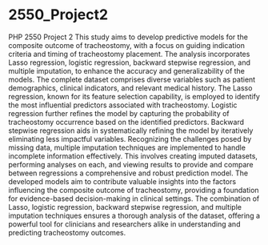# 2550_Project2
 PHP 2550 Project 2
This study aims to develop predictive models for the composite outcome of tracheostomy, with a focus on guiding indication criteria and timing of tracheostomy placement. The analysis incorporates Lasso regression, logistic regression, backward stepwise regression, and multiple imputation, to enhance the accuracy and generalizability of the models. The complete dataset comprises diverse variables such as patient demographics, clinical indicators, and relevant medical history. The Lasso regression, known for its feature selection capability, is employed to identify the most influential predictors associated with tracheostomy. Logistic regression further refines the model by capturing the probability of tracheostomy occurrence based on the identified predictors. Backward stepwise regression aids in systematically refining the model by iteratively eliminating less impactful variables. Recognizing the challenges posed by missing data, multiple imputation techniques are implemented to handle incomplete information effectively. This involves creating imputed datasets, performing analyses on each, and viewing results to provide and compare between regressions a comprehensive and robust prediction model. The developed models aim to contribute valuable insights into the factors influencing the composite outcome of tracheostomy, providing a foundation for evidence-based decision-making in clinical settings. The combination of Lasso, logistic regression, backward stepwise regression, and multiple imputation techniques ensures a thorough  analysis of the dataset, offering a powerful tool for clinicians and researchers alike in understanding and predicting tracheostomy outcomes.

